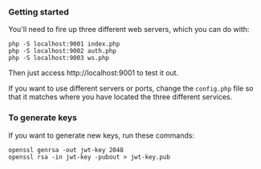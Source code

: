 ### Getting started

You'll need to fire up three different web servers, which you can do with:

```
php -S localhost:9001 index.php
php -S localhost:9002 auth.php
php -S localhost:9003 ws.php
```

Then just access http://localhost:9001 to test it out.

If you want to use different servers or ports, change the `config.php` file so that it matches where you have located the three different services.

### To generate keys

If you want to generate new keys, run these commands:

```
openssl genrsa -out jwt-key 2048
openssl rsa -in jwt-key -pubout > jwt-key.pub
```

